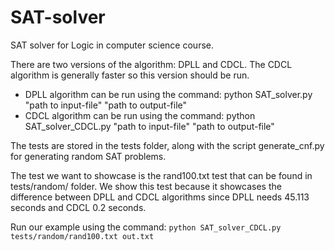 # SAT-solver

SAT solver for Logic in computer science course.

There are two versions of the algorithm: DPLL and CDCL.
The CDCL algorithm is generally faster so this version should be run. 

+ DPLL algorithm can be run using the command: python SAT_solver.py "path to input-file" "path to output-file"
+ CDCL algorithm can be run using the command: python SAT_solver_CDCL.py "path to input-file" "path to output-file"

The tests are stored in the tests folder, along with the script generate_cnf.py for generating random SAT problems.

The test we want to showcase is the rand100.txt test that can be found in tests/random/ folder.
We show this test because it showcases the difference between DPLL and CDCL algorithms since DPLL needs 45.113 seconds
and CDCL 0.2 seconds.

Run our example using the command:
`python SAT_solver_CDCL.py tests/random/rand100.txt out.txt` 
